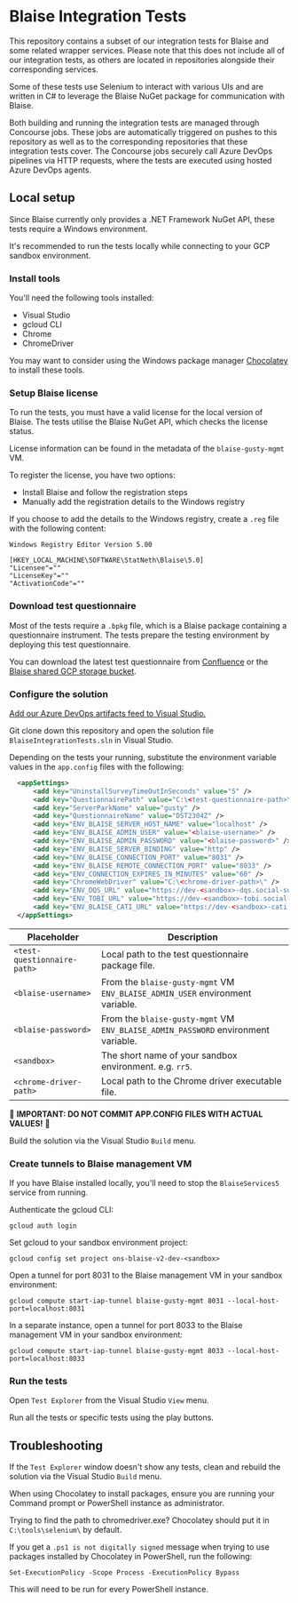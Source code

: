 # Blaise Integration Tests

This repository contains a subset of our integration tests for Blaise and some related wrapper services. Please note that this does not include all of our integration tests, as others are located in repositories alongside their corresponding services.

Some of these tests use Selenium to interact with various UIs and are written in C# to leverage the Blaise NuGet package for communication with Blaise.

Both building and running the integration tests are managed through Concourse jobs. These jobs are automatically triggered on pushes to this repository as well as to the corresponding repositories that these integration tests cover. The Concourse jobs securely call Azure DevOps pipelines via HTTP requests, where the tests are executed using hosted Azure DevOps agents.

## Local setup

Since Blaise currently only provides a .NET Framework NuGet API, these tests require a Windows environment.

It's recommended to run the tests locally while connecting to your GCP sandbox environment.

### Install tools

You'll need the following tools installed:

- Visual Studio
- gcloud CLI
- Chrome
- ChromeDriver

You may want to consider using the Windows package manager [Chocolatey](https://chocolatey.org/) to install these tools.

### Setup Blaise license

To run the tests, you must have a valid license for the local version of Blaise. The tests utilise the Blaise NuGet API, which checks the license status.

License information can be found in the metadata of the `blaise-gusty-mgmt` VM.

To register the license, you have two options:

- Install Blaise and follow the registration steps
- Manually add the registration details to the Windows registry

If you choose to add the details to the Windows registry, create a `.reg` file with the following content:

```
Windows Registry Editor Version 5.00

[HKEY_LOCAL_MACHINE\SOFTWARE\StatNeth\Blaise\5.0]
"Licensee"=""
"LicenseKey"=""
"ActivationCode"=""
```

### Download test questionnaire

Most of the tests require a `.bpkg` file, which is a Blaise package containing a questionnaire instrument. The tests prepare the testing environment by deploying this test questionnaire.

You can download the latest test questionnaire from [Confluence](https://confluence.ons.gov.uk/display/QSS/Blaise+5+Questionnaire+Instrument+Artefacts) or the [Blaise shared GCP storage bucket](https://console.cloud.google.com/storage/browser?project=ons-blaise-v2-shared).

### Configure the solution

[Add our Azure DevOps artifacts feed to Visual Studio.](https://confluence.ons.gov.uk/display/QSS/How-to+connect+to+our+private+NuGet+package+source)

Git clone down this repository and open the solution file `BlaiseIntegrationTests.sln` in Visual Studio.

Depending on the tests your running, substitute the environment variable values in the `app.config` files with the following:

```xml
  <appSettings>
	  <add key="UninstallSurveyTimeOutInSeconds" value="5" />
	  <add key="QuestionnairePath" value="C:\<test-questionnaire-path>\" />
	  <add key="ServerParkName" value="gusty" />
	  <add key="QuestionnaireName" value="DST2304Z" />
	  <add key="ENV_BLAISE_SERVER_HOST_NAME" value="localhost" />
	  <add key="ENV_BLAISE_ADMIN_USER" value="<blaise-username>" />
	  <add key="ENV_BLAISE_ADMIN_PASSWORD" value="<blaise-password>" />
	  <add key="ENV_BLAISE_SERVER_BINDING" value="http" />
	  <add key="ENV_BLAISE_CONNECTION_PORT" value="8031" />
	  <add key="ENV_BLAISE_REMOTE_CONNECTION_PORT" value="8033" />
	  <add key="ENV_CONNECTION_EXPIRES_IN_MINUTES" value="60" />
	  <add key="ChromeWebDriver" value="C:\<chrome-driver-path>\" />
	  <add key="ENV_DQS_URL" value="https://dev-<sandbox>-dqs.social-surveys.gcp.onsdigital.uk" />
	  <add key="ENV_TOBI_URL" value="https://dev-<sandbox>-tobi.social-surveys.gcp.onsdigital.uk" />
	  <add key="ENV_BLAISE_CATI_URL" value="https://dev-<sandbox>-cati.social-surveys.gcp.onsdigital.uk" />
  </appSettings>
```

Placeholder | Description
--- | ---
`<test-questionnaire-path>` | Local path to the test questionnaire package file.
`<blaise-username>`         | From the `blaise-gusty-mgmt` VM `ENV_BLAISE_ADMIN_USER` environment variable.
`<blaise-password>`         | From the `blaise-gusty-mgmt` VM `ENV_BLAISE_ADMIN_PASSWORD` environment variable.
`<sandbox>`                 | The short name of your sandbox environment. e.g. `rr5`.
`<chrome-driver-path>`      | Local path to the Chrome driver executable file.

:rotating_light: **IMPORTANT: DO NOT COMMIT APP.CONFIG FILES WITH ACTUAL VALUES!** :rotating_light:

Build the solution via the Visual Studio `Build` menu.

### Create tunnels to Blaise management VM

If you have Blaise installed locally, you'll need to stop the `BlaiseServices5` service from running.

Authenticate the gcloud CLI:

```
gcloud auth login
```

Set gcloud to your sandbox environment project:

```
gcloud config set project ons-blaise-v2-dev-<sandbox>
```

Open a tunnel for port 8031 to the Blaise management VM in your sandbox environment:

```
gcloud compute start-iap-tunnel blaise-gusty-mgmt 8031 --local-host-port=localhost:8031
```

In a separate instance, open a tunnel for port 8033 to the Blaise management VM in your sandbox environment:

```
gcloud compute start-iap-tunnel blaise-gusty-mgmt 8033 --local-host-port=localhost:8033
```

### Run the tests

Open `Test Explorer` from the Visual Studio `View` menu.

Run all the tests or specific tests using the play buttons.

## Troubleshooting

If the `Test Explorer` window doesn't show any tests, clean and rebuild the solution via the Visual Studio `Build` menu.

When using Chocolatey to install packages, ensure you are running your Command prompt or PowerShell instance as administrator.

Trying to find the path to chromedriver.exe? Chocolatey should put it in `C:\tools\selenium\` by default.

If you get a `.ps1 is not digitally signed` message when trying to use packages installed by Chocolatey in PowerShell, run the following:

```
Set-ExecutionPolicy -Scope Process -ExecutionPolicy Bypass
```

This will need to be run for every PowerShell instance.

